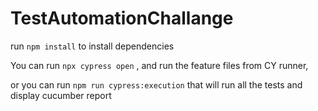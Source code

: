 # TestAutomationChallange
 
run 
`npm install` 
to install dependencies 

You can run `npx cypress open` , and run the feature files from CY runner,

or you can run `npm run cypress:execution` that will run all the tests and display cucumber report
